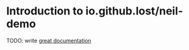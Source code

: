 # Introduction to io.github.lost/neil-demo

TODO: write [great documentation](http://jacobian.org/writing/what-to-write/)
